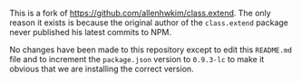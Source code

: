 This is a fork of https://github.com/allenhwkim/class.extend.  The only reason it exists is because the original author of the `class.extend` package never published his latest commits to NPM.

No changes have been made to this repository except to edit this `README.md` file and to increment the `package.json` version to `0.9.3-lc` to make it obvious that we are installing the correct version.
